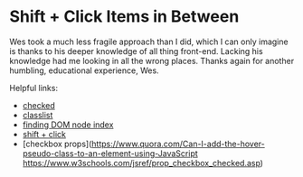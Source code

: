 # Shift + Click Items in Between
Wes took a much less fragile approach than I did, which I can only imagine is thanks to his deeper knowledge of all thing front-end. Lacking his knowledge had me looking in all the wrong places. Thanks again for another humbling, educational experience, Wes.

Helpful links:
* [checked](https://css-tricks.com/almanac/selectors/c/checked/)
* [classlist](https://alligator.io/js/classlist/)
* [finding DOM node index](https://stackoverflow.com/questions/378365/finding-dom-node-index)
* [shift + click](https://stackoverflow.com/questions/2485345/javascript-or-jquery-event-handlers-for-ctrl-shift-mouse-left-button-click)
* [checkbox props](https://www.quora.com/Can-I-add-the-hover-pseudo-class-to-an-element-using-JavaScript
https://www.w3schools.com/jsref/prop_checkbox_checked.asp)